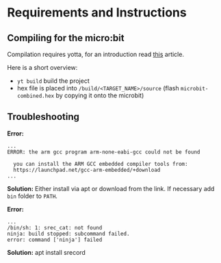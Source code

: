 # Requirements and Instructions 

## Compiling for the micro:bit
Compilation requires yotta, for an introduction read [this](https://lancaster-university.github.io/microbit-docs/offline-toolchains/#yotta) article.

Here is a short overview:
- `yt build` build the project
- hex file is placed into `/build/<TARGET_NAME>/source` (flash `microbit-combined.hex` by copying it onto the microbit)

## Troubleshooting

**Error:**
```
...
ERROR: the arm gcc program arm-none-eabi-gcc could not be found

  you can install the ARM GCC embedded compiler tools from:
  https://launchpad.net/gcc-arm-embedded/+download 
...
```

**Solution:** Either install via apt or download from the link.
If necessary add `bin` folder to `PATH`.

**Error:**
```
...
/bin/sh: 1: srec_cat: not found
ninja: build stopped: subcommand failed.
error: command ['ninja'] failed
```

**Solution:** apt install srecord
